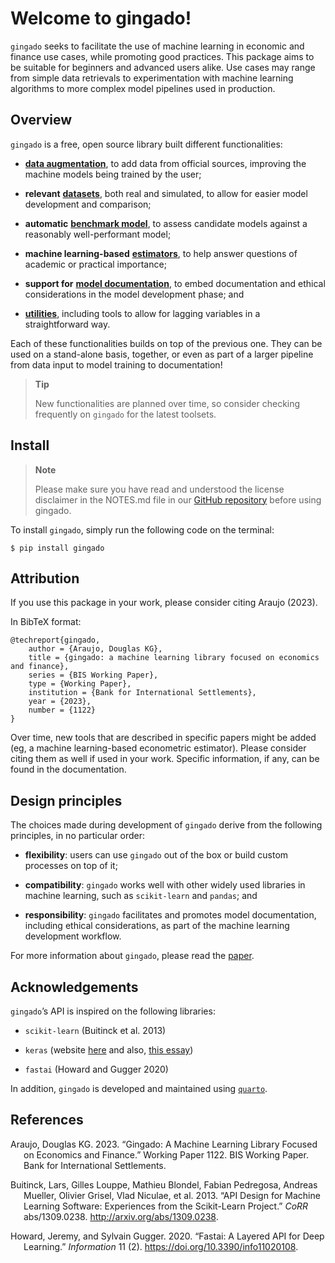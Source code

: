 # Welcome to gingado!

`gingado` seeks to facilitate the use of machine learning in economic
and finance use cases, while promoting good practices. This package aims
to be suitable for beginners and advanced users alike. Use cases may
range from simple data retrievals to experimentation with machine
learning algorithms to more complex model pipelines used in production.

## Overview

`gingado` is a free, open source library built different
functionalities:

- [**data
  augmentation**](https://bis-med-it.github.io/gingado/augmentation.html),
  to add data from official sources, improving the machine models being
  trained by the user;

- **relevant**
  [**datasets**](https://bis-med-it.github.io/gingado/datasets.html),
  both real and simulated, to allow for easier model development and
  comparison;

- **automatic** [**benchmark
  model**](https://bis-med-it.github.io/gingado/benchmark.html), to
  assess candidate models against a reasonably well-performant model;

- **machine learning-based**
  [**estimators**](https://bis-med-it.github.io/gingado/estimators.html),
  to help answer questions of academic or practical importance;

- **support for** [**model
  documentation**](https://bis-med-it.github.io/gingado/documentation.html),
  to embed documentation and ethical considerations in the model
  development phase; and

- [**utilities**](https://bis-med-it.github.io/gingado/utils.html),
  including tools to allow for lagging variables in a straightforward
  way.

Each of these functionalities builds on top of the previous one. They
can be used on a stand-alone basis, together, or even as part of a
larger pipeline from data input to model training to documentation!

<div>

> **Tip**
>
> New functionalities are planned over time, so consider checking
> frequently on `gingado` for the latest toolsets.

</div>

## Install

<div>

> **Note**
>
> Please make sure you have read and understood the license disclaimer
> in the NOTES.md file in our [GitHub
> repository](https://github.com/bis-med-it/gingado) before using
> gingado.

</div>

To install `gingado`, simply run the following code on the terminal:

`$ pip install gingado`

## Attribution

If you use this package in your work, please consider citing Araujo
(2023).

In BibTeX format:

    @techreport{gingado,
        author = {Araujo, Douglas KG},
        title = {gingado: a machine learning library focused on economics and finance},
        series = {BIS Working Paper},
        type = {Working Paper},
        institution = {Bank for International Settlements},
        year = {2023},
        number = {1122}
    }

Over time, new tools that are described in specific papers might be
added (eg, a machine learning-based econometric estimator). Please
consider citing them as well if used in your work. Specific information,
if any, can be found in the documentation.

## Design principles

The choices made during development of `gingado` derive from the
following principles, in no particular order:

- **flexibility**: users can use `gingado` out of the box or build
  custom processes on top of it;

- **compatibility**: `gingado` works well with other widely used
  libraries in machine learning, such as `scikit-learn` and `pandas`;
  and

- **responsibility**: `gingado` facilitates and promotes model
  documentation, including ethical considerations, as part of the
  machine learning development workflow.

For more information about `gingado`, please read the
[paper](https://www.bis.org/publ/work1122.pdf).

## Acknowledgements

`gingado`’s API is inspired on the following libraries:

- `scikit-learn` (Buitinck et al. 2013)

- `keras` (website [here](https://keras.io/about/) and also, [this
  essay](https://medium.com/s/story/notes-to-myself-on-software-engineering-c890f16f4e4d))

- `fastai` (Howard and Gugger 2020)

In addition, `gingado` is developed and maintained using
[`quarto`](https://quarto.org/).

## References

<div id="refs" class="references csl-bib-body hanging-indent">

<div id="ref-gingado" class="csl-entry">

Araujo, Douglas KG. 2023. “Gingado: A Machine Learning Library Focused
on Economics and Finance.” Working Paper 1122. BIS Working Paper. Bank
for International Settlements.

</div>

<div id="ref-sklearnAPI" class="csl-entry">

Buitinck, Lars, Gilles Louppe, Mathieu Blondel, Fabian Pedregosa,
Andreas Mueller, Olivier Grisel, Vlad Niculae, et al. 2013. “API Design
for Machine Learning Software: Experiences from the Scikit-Learn
Project.” *CoRR* abs/1309.0238. <http://arxiv.org/abs/1309.0238>.

</div>

<div id="ref-fastaiAPI" class="csl-entry">

Howard, Jeremy, and Sylvain Gugger. 2020. “Fastai: A Layered API for
Deep Learning.” *Information* 11 (2).
<https://doi.org/10.3390/info11020108>.

</div>

</div>
